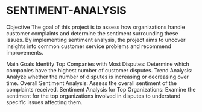 # SENTIMENT-ANALYSIS
Objective
The goal of this project is to assess how organizations handle customer complaints and determine the sentiment surrounding these issues. By implementing sentiment analysis, the project aims to uncover insights into common customer service problems and recommend improvements.

Main Goals
Identify Top Companies with Most Disputes:
Determine which companies have the highest number of customer disputes.
Trend Analysis:
Analyze whether the number of disputes is increasing or decreasing over time.
Overall Sentiment Analysis:
Assess the overall sentiment of the complaints received.
Sentiment Analysis for Top Organizations:
Examine the sentiment for the top organizations involved in disputes to understand specific issues affecting them.
